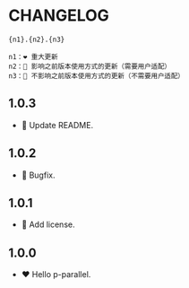 # CHANGELOG

```
{n1}.{n2}.{n3}

n1：❤️ 重大更新
n2：💛 影响之前版本使用方式的更新（需要用户适配）
n3：💚 不影响之前版本使用方式的更新（不需要用户适配）
```

## 1.0.3

- 💚 Update README.

## 1.0.2

- 💚 Bugfix.

## 1.0.1

- 💚 Add license.

## 1.0.0

- ❤️ Hello p-parallel.
